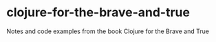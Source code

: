 # clojure-for-the-brave-and-true
Notes and code examples from the book Clojure for the Brave and True

